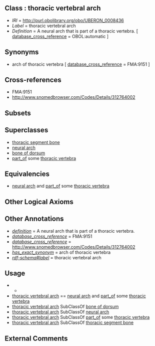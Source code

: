
## Class : thoracic vertebral arch

 * *IRI* = http://purl.obolibrary.org/obo/UBERON_0008436
 * *Label* = thoracic vertebral arch
 * *Definition* = A neural arch that is part of a thoracic vertebra. [ [database_cross_reference](../../ef/oboInOwl#hasDbXref.md) = OBOL:automatic ]

## Synonyms

 * arch of thoracic vertebra [ [database_cross_reference](../../ef/oboInOwl#hasDbXref.md) = FMA:9151 ]

## Cross-references

 * FMA:9151
 * http://www.snomedbrowser.com/Codes/Details/312764002

## Subsets


## Superclasses

 * [thoracic segment bone](../../UBERON/27/UBERON_0003827.md)
 * [neural arch](../../UBERON/61/UBERON_0003861.md)
 * [bone of dorsum](../../UBERON/47/UBERON_0004247.md)
 * [part_of](../../BFO/50/BFO_0000050.md) some [thoracic vertebra](../../UBERON/47/UBERON_0002347.md)

## Equivalencies

 * [neural arch](../../UBERON/61/UBERON_0003861.md) and [part_of](../../BFO/50/BFO_0000050.md) some [thoracic vertebra](../../UBERON/47/UBERON_0002347.md)

## Other Logical Axioms


## Other Annotations

 * *[definition](../../IAO/15/IAO_0000115.md)* = A neural arch that is part of a thoracic vertebra.
 * *[database_cross_reference](../../ef/oboInOwl#hasDbXref.md)* = FMA:9151
 * *[database_cross_reference](../../ef/oboInOwl#hasDbXref.md)* = http://www.snomedbrowser.com/Codes/Details/312764002
 * *[has_exact_synonym](../../ym/oboInOwl#hasExactSynonym.md)* = arch of thoracic vertebra
 * *[rdf-schema#label](../../el/rdf-schema#label.md)* = thoracic vertebral arch

## Usage

 * -
 * [thoracic vertebral arch](../../UBERON/36/UBERON_0008436.md) == [neural arch](../../UBERON/61/UBERON_0003861.md) and [part_of](../../BFO/50/BFO_0000050.md) some [thoracic vertebra](../../UBERON/47/UBERON_0002347.md)
 * [thoracic vertebral arch](../../UBERON/36/UBERON_0008436.md) SubClassOf [bone of dorsum](../../UBERON/47/UBERON_0004247.md)
 * [thoracic vertebral arch](../../UBERON/36/UBERON_0008436.md) SubClassOf [neural arch](../../UBERON/61/UBERON_0003861.md)
 * [thoracic vertebral arch](../../UBERON/36/UBERON_0008436.md) SubClassOf [part_of](../../BFO/50/BFO_0000050.md) some [thoracic vertebra](../../UBERON/47/UBERON_0002347.md)
 * [thoracic vertebral arch](../../UBERON/36/UBERON_0008436.md) SubClassOf [thoracic segment bone](../../UBERON/27/UBERON_0003827.md)

## External Comments

